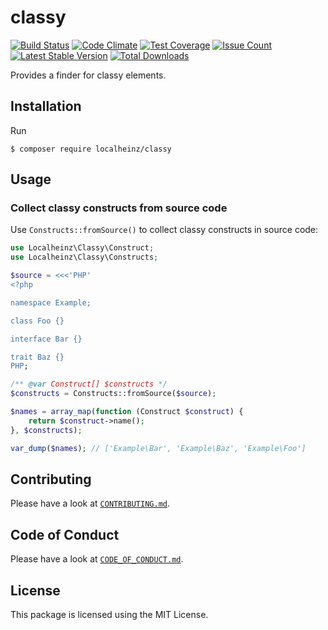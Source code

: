 # classy

[![Build Status](https://travis-ci.org/localheinz/classy.svg?branch=master)](https://travis-ci.org/localheinz/classy)
[![Code Climate](https://codeclimate.com/github/localheinz/classy/badges/gpa.svg)](https://codeclimate.com/github/localheinz/classy)
[![Test Coverage](https://codeclimate.com/github/localheinz/classy/badges/coverage.svg)](https://codeclimate.com/github/localheinz/classy/coverage)
[![Issue Count](https://codeclimate.com/github/localheinz/classy/badges/issue_count.svg)](https://codeclimate.com/github/localheinz/classy)
[![Latest Stable Version](https://poser.pugx.org/localheinz/classy/v/stable)](https://packagist.org/packages/localheinz/classy)
[![Total Downloads](https://poser.pugx.org/localheinz/classy/downloads)](https://packagist.org/packages/localheinz/classy)

Provides a finder for classy elements.

## Installation

Run

```
$ composer require localheinz/classy
```


## Usage

### Collect classy constructs from source code

Use `Constructs::fromSource()` to collect classy constructs in source code:

```php
use Localheinz\Classy\Construct;
use Localheinz\Classy\Constructs;

$source = <<<'PHP'
<?php

namespace Example;

class Foo {}

interface Bar {}

trait Baz {}
PHP;

/** @var Construct[] $constructs */
$constructs = Constructs::fromSource($source);

$names = array_map(function (Construct $construct) {
    return $construct->name();
}, $constructs);

var_dump($names); // ['Example\Bar', 'Example\Baz', 'Example\Foo']
```

## Contributing

Please have a look at [`CONTRIBUTING.md`](.github/CONTRIBUTING.md).

## Code of Conduct

Please have a look at [`CODE_OF_CONDUCT.md`](.github/CODE_OF_CONDUCT.md).

## License

This package is licensed using the MIT License.
